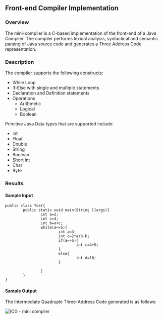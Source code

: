 ## Front-end Compiler Implementation

### Overview
The mini-compiler is a C-based implementation of the front-end of a Java Compiler. The compiler performs lexical analysis, syntactical and semantic parsing of Java source code and generates a Three Address Code representation. 

### Description
The compiler supports the following constructs:
- While Loop
- If-Else with single and multiple statements 
- Declaration and Definition statements
- Operations 
  - Arithmetic
  - Logical
  - Boolean

Primitive Java Data types that are supported include:
- Int
- Float
- Double
- String
- Boolean
- Short int
- Char
- Byte

### Results

#### Sample Input

```
public class Test{
    	public static void main(String []args){
            	int a=2;
            	int c=4;
            	int b=a+c;
            	while(a<=b){
                    	int a=3;
                    	int c=2*a+3-b;
                    	if(a<=b){
                            	int c=4+5;
                    	}
                    	else{
                            	int d=10;
                    	}

            	}
    	}
}
```

#### Sample Output

The Intermediate Quadruple Three-Address Code generated is as follows:

![ICG - mini compiler](https://user-images.githubusercontent.com/31772714/95655404-ad59be00-0b24-11eb-81ef-f3f6e65fbfcf.png)
